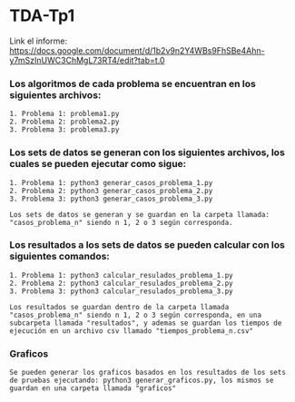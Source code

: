 # TDA-Tp1
Link el informe: https://docs.google.com/document/d/1b2v9n2Y4WBs9FhSBe4Ahn-y7mSzInUWC3ChMgL73RT4/edit?tab=t.0


### Los algoritmos de cada problema se encuentran en los siguientes archivos:
    1. Problema 1: problema1.py
    2. Problema 2: problema2.py
    3. Problema 3: problema3.py

### Los sets de datos se generan con los siguientes archivos, los cuales se pueden ejecutar como sigue:

    1. Problema 1: python3 generar_casos_problema_1.py
    2. Problema 2: python3 generar_casos_problema_2.py
    3. Problema 3: python3 generar_casos_problema_3.py

    Los sets de datos se generan y se guardan en la carpeta llamada: "casos_problema_n" siendo n 1, 2 o 3 según corresponda.

### Los resultados a los sets de datos se pueden calcular con los siguientes comandos:


    1. Problema 1: python3 calcular_resulados_problema_1.py
    2. Problema 2: python3 calcular_resulados_problema_2.py
    3. Problema 3: python3 calcular_resulados_problema_3.py

    Los resultados se guardan dentro de la carpeta llamada "casos_problema_n" siendo n 1, 2 o 3 según corresponda, en una subcarpeta llamada "resultados", y ademas se guardan los tiempos de ejecución en un archivo csv llamado "tiempos_problema_n.csv"

### Graficos
    Se pueden generar los graficos basados en los resultados de los sets de pruebas ejecutando: python3 generar_graficos.py, los mismos se guardan en una carpeta llamada "graficos"